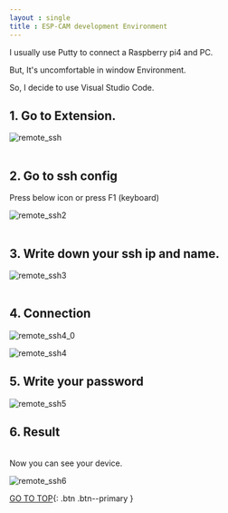 ```yaml
---
layout : single
title : ESP-CAM development Environment
---
```


I usually use Putty to connect a Raspberry pi4 and PC.

But, It's uncomfortable in window Environment.

So, I decide to use Visual Studio Code.

## 1. Go to Extension. <br>
  
![remote_ssh](https://user-images.githubusercontent.com/32934089/131773367-fe02d505-38ae-4aa7-98e2-8f791655413c.JPG) <br>
<br>

## 2. Go to ssh config<br>
Press below icon or press F1 (keyboard) <br>
  
![remote_ssh2](https://user-images.githubusercontent.com/32934089/131773417-b8df41f0-95ff-47fb-af7b-e0d6f2a6328a.JPG) <br>
<br>

## 3. Write down your ssh ip and name. <br>
  
![remote_ssh3](https://user-images.githubusercontent.com/32934089/131773447-97c2fe40-a84b-4bcd-ae5e-ad5295a63f89.JPG) <br>
<br>

## 4. Connection <br>
  
![remote_ssh4_0](https://user-images.githubusercontent.com/32934089/131773966-a70f821c-1df9-4c4b-a8c6-4c7e0ccf9739.JPG) <br>

![remote_ssh4](https://user-images.githubusercontent.com/32934089/131773988-3aa89cdd-7f0c-4a7d-98f6-43edd718177b.JPG) <br>

## 5. Write your password <br>
  
![remote_ssh5](https://user-images.githubusercontent.com/32934089/131774266-fe9db7f2-83cf-4a8d-8701-4104a50d609e.JPG) <br>

## 6. Result <br>
<br>
Now you can see your device. <br>
  
![remote_ssh6](https://user-images.githubusercontent.com/32934089/131774384-1c4839fa-0f6c-4384-b6b2-b19c1c1aaa56.JPG) <br>
  
  
  
[GO TO TOP](#){: .btn .btn--primary }
